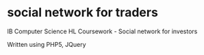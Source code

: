 # social network for traders

IB Computer Science HL Coursework - Social network for investors

Written using PHP5, JQuery
